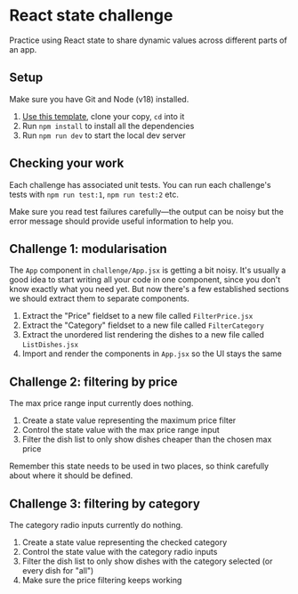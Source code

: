 # React state challenge

Practice using React state to share dynamic values across different parts of an app.

## Setup

Make sure you have Git and Node (v18) installed.

1. [Use this template](https://github.com/foundersandcoders/react-state-challenge/generate), clone your copy, `cd` into it
1. Run `npm install` to install all the dependencies
1. Run `npm run dev` to start the local dev server

## Checking your work

Each challenge has associated unit tests. You can run each challenge's tests with `npm run test:1`, `npm run test:2` etc.

Make sure you read test failures carefully—the output can be noisy but the error message should provide useful information to help you.

## Challenge 1: modularisation

The `App` component in `challenge/App.jsx` is getting a bit noisy. It's usually a good idea to start writing all your code in one component, since you don't know exactly what you need yet. But now there's a few established sections we should extract them to separate components.

1. Extract the "Price" fieldset to a new file called `FilterPrice.jsx`
1. Extract the "Category" fieldset to a new file called `FilterCategory`
1. Extract the unordered list rendering the dishes to a new file called `ListDishes.jsx`
1. Import and render the components in `App.jsx` so the UI stays the same

## Challenge 2: filtering by price

The max price range input currently does nothing.

1. Create a state value representing the maximum price filter
1. Control the state value with the max price range input
1. Filter the dish list to only show dishes cheaper than the chosen max price

Remember this state needs to be used in two places, so think carefully about where it should be defined.

## Challenge 3: filtering by category

The category radio inputs currently do nothing.

1. Create a state value representing the checked category
1. Control the state value with the category radio inputs
1. Filter the dish list to only show dishes with the category selected (or every dish for "all")
1. Make sure the price filtering keeps working

